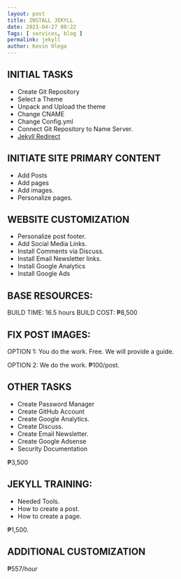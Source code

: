 ```yaml
--- 
layout: post 
title: INSTALL JEKYLL
date: 2021-04-27 00:22
Tags: [ services, blog ]
permalink: jekyll
author: Kevin Olega 
--- 
```

## INITIAL TASKS 

- Create Git Repository
- Select a Theme
- Unpack and Upload the theme
- Change CNAME
- Change Config.yml
- Connect Git Repository to Name Server.
- [Jekyll Redirect](https://github.com/jekyll/jekyll-redirect-from)

## INITIATE SITE PRIMARY CONTENT

- Add Posts 
- Add pages
- Add images.
- Personalize pages.

## WEBSITE CUSTOMIZATION

- Personalize post footer.
- Add Social Media Links.
- Install Comments via Discuss.
- Install Email Newsletter links.
- Install Google Analytics
- Install Google Ads


## BASE RESOURCES:

BUILD TIME: 16.5 hours
BUILD COST: ₱8,500


## FIX POST IMAGES:

OPTION 1: You do the work. Free. We will provide a guide.

OPTION 2: We do the work. ₱100/post.

## OTHER TASKS

- Create Password Manager
- Create GitHub Account
- Create Google Analytics.
- Create Discuss.
- Create Email Newsletter.
- Create Google Adsense
- Security Documentation

₱3,500


## JEKYLL TRAINING:

- Needed Tools.
- How to create a post.
- How to create a page.

₱1,500.

## ADDITIONAL CUSTOMIZATION

₱557/hour
